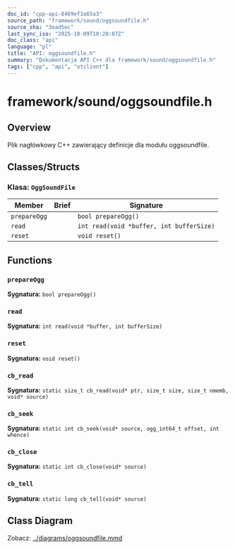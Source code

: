 ```yaml
---
doc_id: "cpp-api-8469ef1a65a3"
source_path: "framework/sound/oggsoundfile.h"
source_sha: "3ead5ec"
last_sync_iso: "2025-10-09T10:28:07Z"
doc_class: "api"
language: "pl"
title: "API: oggsoundfile.h"
summary: "Dokumentacja API C++ dla framework/sound/oggsoundfile.h"
tags: ["cpp", "api", "otclient"]
---
```


# framework/sound/oggsoundfile.h

## Overview

Plik nagłówkowy C++ zawierający definicje dla modułu oggsoundfile.

## Classes/Structs

### Klasa: `OggSoundFile`

| Member | Brief | Signature |
|--------|-------|-----------|
| `prepareOgg` |  | `bool prepareOgg()` |
| `read` |  | `int read(void *buffer, int bufferSize)` |
| `reset` |  | `void reset()` |

## Functions

### `prepareOgg`

**Sygnatura:** `bool prepareOgg()`

### `read`

**Sygnatura:** `int read(void *buffer, int bufferSize)`

### `reset`

**Sygnatura:** `void reset()`

### `cb_read`

**Sygnatura:** `static size_t cb_read(void* ptr, size_t size, size_t nmemb, void* source)`

### `cb_seek`

**Sygnatura:** `static int cb_seek(void* source, ogg_int64_t offset, int whence)`

### `cb_close`

**Sygnatura:** `static int cb_close(void* source)`

### `cb_tell`

**Sygnatura:** `static long cb_tell(void* source)`

## Class Diagram

Zobacz: [../diagrams/oggsoundfile.mmd](../diagrams/oggsoundfile.mmd)

